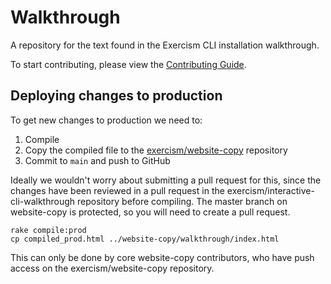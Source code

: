 # Walkthrough

A repository for the text found in the Exercism CLI installation walkthrough.

To start contributing, please view the [Contributing Guide](https://github.com/exercism/interactive-cli-walkthrough/blob/main/CONTRIBUTING.md).

## Deploying changes to production

To get new changes to production we need to:

1. Compile
2. Copy the compiled file to the [exercism/website-copy](https://github.com/exercism/website-copy) repository
3. Commit to `main` and push to GitHub

Ideally we wouldn't worry about submitting a pull request for this,
since the changes have been reviewed in a pull request in the
exercism/interactive-cli-walkthrough repository before compiling.  The
master branch on website-copy is protected, so you will need to create a
pull request.

```shell
rake compile:prod
cp compiled_prod.html ../website-copy/walkthrough/index.html
```

This can only be done by core website-copy contributors, who have push access on the
exercism/website-copy repository.
